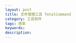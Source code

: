 ```yaml
---
layout: post
title: 文件管理工具 TotalCommand
category: 工具软件
tags: 效率
keywords: 
description: 
---
```




